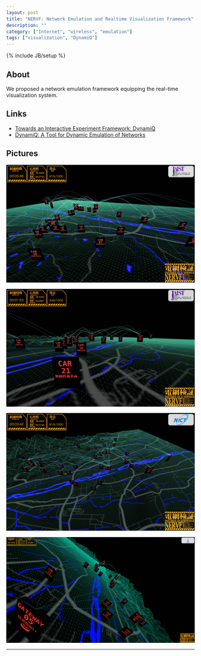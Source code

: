 ```yaml
---
layout: post
title: "NERVF: Network Emulation and Realtime Visualization Framework"
description: ""
category: ["Internet", "wireless", "emulation"]
tags: ["visualization", "DynamiQ"]
---
```

{% include JB/setup %}

## About

We proposed a network emulation framework equipping the real-time visualization system.

## Links

- [Towards an Interactive Experiment Framework: DynamiQ](http://www.jaist.ac.jp/%7Erazvan/publications/interactive_experiment_framework.pdf)
- [DynamiQ: A Tool for Dynamic Emulation of Networks](http://www.jaist.ac.jp/%7Erazvan/publications/dynamiQ_tool_emulation.pdf)

## Pictures

[![nervf01](/assets/nervf.jpg "NERVF 01")](/assets/nervf.jpg)

[![nervf02](/assets/nervf1.jpg "NERVF 02")](/assets/nervf1.jpg)

[![nervf03](/assets/nervf2.jpg "NERVF 03")](/assets/nervf2.jpg)

[![nervf04](/assets/4K_NERVF.jpg "NERVF 04")](/assets/4K_NERVF.jpg)

---
